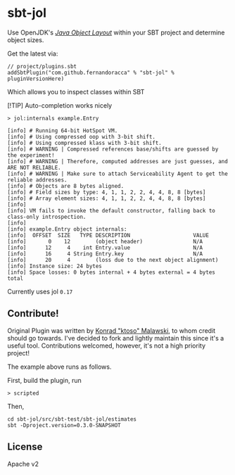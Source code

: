 # sbt-jol

Use OpenJDK's [*Java Object Layout*](https://github.com/openjdk/jol) within your SBT project and determine object sizes.

Get the latest via:

 ```
 // project/plugins.sbt
 addSbtPlugin("com.github.fernandoracca" % "sbt-jol" % pluginVersionHere)
 ```
 
 Which allows you to inspect classes within SBT 

[!TIP] Auto-completion works nicely
 
 ```
 > jol:internals example.Entry
 
[info] # Running 64-bit HotSpot VM.
[info] # Using compressed oop with 3-bit shift.
[info] # Using compressed klass with 3-bit shift.
[info] # WARNING | Compressed references base/shifts are guessed by the experiment!
[info] # WARNING | Therefore, computed addresses are just guesses, and ARE NOT RELIABLE.
[info] # WARNING | Make sure to attach Serviceability Agent to get the reliable addresses.
[info] # Objects are 8 bytes aligned.
[info] # Field sizes by type: 4, 1, 1, 2, 2, 4, 4, 8, 8 [bytes]
[info] # Array element sizes: 4, 1, 1, 2, 2, 4, 4, 8, 8 [bytes]
[info]
[info] VM fails to invoke the default constructor, falling back to class-only introspection.
[info]
[info] example.Entry object internals:
[info]  OFFSET  SIZE   TYPE DESCRIPTION                    VALUE
[info]       0    12        (object header)                N/A
[info]      12     4    int Entry.value                    N/A
[info]      16     4 String Entry.key                      N/A
[info]      20     4        (loss due to the next object alignment)
[info] Instance size: 24 bytes
[info] Space losses: 0 bytes internal + 4 bytes external = 4 bytes total
 ```

  Currently uses jol `0.17`




Contribute!
-----------

Original Plugin was written by [Konrad "ktoso" Malawski](https://github.com/ktoso/sbt-jol), to whom credit should go towards. 
I've decided to fork and lightly maintain this since it's a useful tool. Contributions welcomed, however, it's not a high priority project!


The example above runs as follows. 

First, build the plugin, run

```
> scripted
```

Then, 

```
cd sbt-jol/src/sbt-test/sbt-jol/estimates
sbt -Dproject.version=0.3.0-SNAPSHOT
```




License
-------
 
Apache v2
